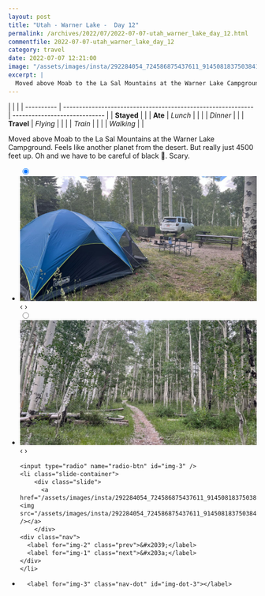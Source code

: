 ```yaml
---
layout: post
title: "Utah - Warner Lake -  Day 12"
permalink: /archives/2022/07/2022-07-07-utah_warner_lake_day_12.html
commentfile: 2022-07-07-utah_warner_lake_day_12
category: travel
date: 2022-07-07 12:21:00
image: "/assets/images/insta/292284054_724586875437611_9145081837503841366_n_18226261150121051.jpg"
excerpt: |
  Moved above Moab to the La Sal Mountains at the Warner Lake Campground. Feels like another planet from the desert. But really just 4500 feet up. Oh and we have to be careful of black 🐻. Scary.
---
```


|            |                                                              |
| ---------- | ------------------------------------------------------------ | ----------------------------- |
| **Stayed** |  |
| **Ate**    | _Lunch_                                                      |          |
|            | _Dinner_                                                     |          |
| **Travel** | _Flying_                                                     |          |
|            | _Train_                                                      |          |
|            | _Walking_                                                    |          |


Moved above Moab to the La Sal Mountains at the Warner Lake Campground. Feels like another planet from the desert. But really just 4500 feet up. Oh and we have to be careful of black 🐻. Scary.


<ul class="slides">
    <input type="radio" name="radio-btn" id="img-1" checked="checked" />
    <li class="slide-container">
        <div class="slide">
          <a href="/assets/images/insta/292262631_570569584731428_5128386080189095925_n_18043990900353321.jpg"><img src="/assets/images/insta/292262631_570569584731428_5128386080189095925_n_18043990900353321.jpg" /></a>
        </div>
    <div class="nav">
      <label for="img-3" class="prev">&#x2039;</label>
      <label for="img-2" class="next">&#x203a;</label>
    </div>
    </li>
        <input type="radio" name="radio-btn" id="img-2"  />
    <li class="slide-container">
        <div class="slide">
          <a href="/assets/images/insta/292564957_576824640744746_4556133889815187372_n_17864170592752929.jpg"><img src="/assets/images/insta/292564957_576824640744746_4556133889815187372_n_17864170592752929.jpg" /></a>
        </div>
    <div class="nav">
      <label for="img-1" class="prev">&#x2039;</label>
      <label for="img-3" class="next">&#x203a;</label>
    </div>
    </li>
    
    <input type="radio" name="radio-btn" id="img-3" />
    <li class="slide-container">
        <div class="slide">
          <a href="/assets/images/insta/292284054_724586875437611_9145081837503841366_n_18226261150121051.jpg"><img src="/assets/images/insta/292284054_724586875437611_9145081837503841366_n_18226261150121051.jpg" /></a>
        </div>
    <div class="nav">
      <label for="img-2" class="prev">&#x2039;</label>
      <label for="img-1" class="next">&#x203a;</label>
    </div>
    </li>
			
<li class="nav-dots">
      <label for="img-1" class="nav-dot" id="img-dot-1"></label>
      <label for="img-2" class="nav-dot" id="img-dot-2"></label>

      <label for="img-3" class="nav-dot" id="img-dot-3"></label>

</li>
</ul>        
             

		